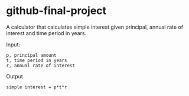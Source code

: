 # github-final-project

A calculator that calculates simple interest given principal, annual rate of interest and time period in years.

Input:
```
p, principal amount
t, time period in years
r, annual rate of interest
```
   

Output
```
simple interest = p*t*r
```
